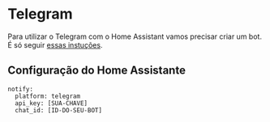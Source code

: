 # Telegram

Para utilizar o Telegram com o Home Assistant vamos precisar criar um bot. É só seguir [essas instuções](https://core.telegram.org/bots).

## Configuração do Home Assistante

```
notify:
  platform: telegram
  api_key: [SUA-CHAVE]
  chat_id: [ID-DO-SEU-BOT]
```
